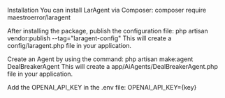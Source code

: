 Installation
You can install LarAgent via Composer:
composer require maestroerror/laragent

After installing the package, publish the configuration file:
php artisan vendor:publish --tag="laragent-config"
This will create a config/laragent.php file in your application.

Create an Agent by using the command:
php artisan make:agent DealBreakerAgent
This will create a app/AiAgents/DealBreakerAgent.php file in your application.

Add the OPENAI_API_KEY in the .env file:
OPENAI_API_KEY={key}
